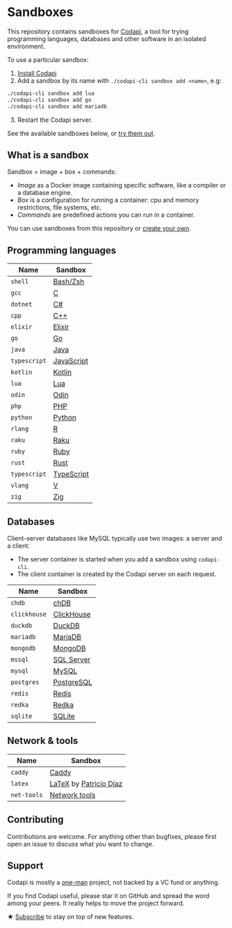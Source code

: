 # Sandboxes

This repository contains sandboxes for [Codapi](https://github.com/nalgeon/codapi), a tool for trying programming languages, databases and other software in an isolated environment.

To use a particular sandbox:

1. [Install Codapi](https://github.com/nalgeon/codapi#installation)
2. Add a sandbox by its name with `./codapi-cli sandbox add <name>`, e.g:

```sh
./codapi-cli sandbox add lua
./codapi-cli sandbox add go
./codapi-cli sandbox add mariadb
```

3. Restart the Codapi server.

See the available sandboxes below, or [try them out](https://codapi.org/#sandboxes).

## What is a sandbox

Sandbox = image + box + commands:

-   _Image_ as a Docker image containing specific software, like a compiler or a database engine.
-   _Box_ is a configuration for running a container: cpu and memory restrictions, file systems, etc.
-   _Commands_ are predefined actions you can run in a container.

You can use sandboxes from this repository or [create your own](https://github.com/nalgeon/codapi/blob/main/docs/add-sandbox.md).

## Programming languages

| Name         | Sandbox                            |
| ------------ | ---------------------------------- |
| `shell`      | [Bash/Zsh](sandboxes/shell)        |
| `gcc`        | [C](sandboxes/gcc)                 |
| `dotnet`     | [C#](sandboxes/dotnet/)            |
| `cpp`        | [C++](sandboxes/cpp)               |
| `elixir`     | [Elixir](sandboxes/elixir)         |
| `go`         | [Go](sandboxes/go)                 |
| `java`       | [Java](sandboxes/java)             |
| `typescript` | [JavaScript](sandboxes/typescript) |
| `kotlin`     | [Kotlin](sandboxes/kotlin)         |
| `lua`        | [Lua](sandboxes/lua)               |
| `odin`       | [Odin](sandboxes/odin)             |
| `php`        | [PHP](sandboxes/php)               |
| `python`     | [Python](sandboxes/python)         |
| `rlang`      | [R](sandboxes/rlang)               |
| `raku`       | [Raku](sandboxes/raku)             |
| `ruby`       | [Ruby](sandboxes/ruby)             |
| `rust`       | [Rust](sandboxes/rust)             |
| `typescript` | [TypeScript](sandboxes/typescript) |
| `vlang`      | [V](sandboxes/vlang)               |
| `zig`        | [Zig](sandboxes/zig)               |

## Databases

Client-server databases like MySQL typically use two images: a server and a client:

-   The server container is started when you add a sandbox using `codapi-cli`.
-   The client container is created by the Codapi server on each request.

| Name         | Sandbox                            |
| ------------ | ---------------------------------- |
| `chdb`       | [chDB](sandboxes/chdb)             |
| `clickhouse` | [ClickHouse](sandboxes/clickhouse) |
| `duckdb`     | [DuckDB](sandboxes/duckdb)         |
| `mariadb`    | [MariaDB](sandboxes/mariadb)       |
| `mongodb`    | [MongoDB](sandboxes/mongodb)       |
| `mssql`      | [SQL Server](sandboxes/mssql)      |
| `mysql`      | [MySQL](sandboxes/mysql)           |
| `postgres`   | [PostgreSQL](sandboxes/postgres)   |
| `redis`      | [Redis](sandboxes/redis)           |
| `redka`      | [Redka](sandboxes/redka)           |
| `sqlite`     | [SQLite](sandboxes/sqlite)         |

## Network & tools

| Name        | Sandbox                                                                 |
| ----------- | ----------------------------------------------------------------------- |
| `caddy`     | [Caddy](sandboxes/caddy)                                                |
| `latex`     | [LaTeX](sandboxes/latex) by [Patricio Díaz](https://github.com/padiazg) |
| `net-tools` | [Network tools](sandboxes/net-tools)                                    |

## Contributing

Contributions are welcome. For anything other than bugfixes, please first open an issue to discuss what you want to change.

## Support

Codapi is mostly a [one-man](https://antonz.org/) project, not backed by a VC fund or anything.

If you find Codapi useful, please star it on GitHub and spread the word among your peers. It really helps to move the project forward.

★ [Subscribe](https://antonz.org/subscribe/) to stay on top of new features.
